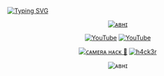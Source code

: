 <a href="https://git.io/typing-svg"><img src="https://readme-typing-svg.demolab.com?font=Fira+Code&size=30&pause=1000&color=0DF700&width=435&lines=ʜᴇʏ+ɢᴜʏꜱ++%F0%9F%91%8B;ɪ+ᴀᴍ+ᴀʙʜɪ+ʏᴀᴅᴀᴠ" alt="Typing SVG" /></a>


  
<p align="center"><a href="https://github.com/Yadav755"><img title="ᴀʙʜɪ" src="https://github-readme-stats-q2ta.vercel.app/api?username=Yadav755&show_icons=true&include_all_commits=true&theme=chartreuse-dark&cache_seconds=3200"></a>
<p align="center">
<a href="https://github.com/Yadav755"><img title="YouTube" src="https://img.shields.io/badge/Github-H4Ck3R-brightgreen?style=for-the-badge&logo=github"></a>
<a href="https://www.youtube.com/@Abhi_tricker"><img title="YouTube" src="https://img.shields.io/badge/YouTube-H4Ck3R-red?style=for-the-badge&logo=Youtube"></a>
</p>
<p align="center">
<a href="https://github.com/h4ck3r0/ᴄᴀᴍᴇʀᴀ ʜᴀᴄᴋ 💫"><img title="ᴄᴀᴍᴇʀᴀ ʜᴀᴄᴋ 💫" src="https://github-readme-stats-q2ta.vercel.app/api/pin/?username=h4ck3r0&repo=Apktool-termux&theme=radical"></a>
 <a href="https://github.com/h4ck3r0/Termux-o



<p align="center">
<a href="https://github.com/Yadav755"><img title="h4ck3r" src="https://github-readme-stats-q2ta.vercel.app/api/top-langs/?username=h4ck3r0&layout=compact&theme=tokyonight&cache_seconds=3200"></a>
</p>
<p align="center"> <img align="center" src="https://github-readme-streak-stats.herokuapp.com/?user=H4Ck3R&theme=chartreuse-dark&cache_seconds=3200" alt="ᴀʙʜɪ" /></p>
